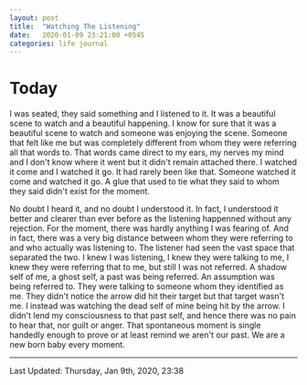 ```yaml
---
layout: post
title:  "Watching The Listening"
date:   2020-01-09 23:21:00 +0545
categories: life journal
---
```

# Today

I was seated, they said something and I listened to it. It was a beautiful scene to watch and a beautiful happening. I know for sure that it was a beautiful scene to watch and someone was enjoying the scene. Someone that felt like me but was completely different from whom they were referring all that words to. That words came direct to my ears, my nerves my mind and I don't know where it went but it didn't remain attached there. I watched it come and I watched it go. It had rarely been like that. Someone watched it come and watched it go. A glue that used to tie what they said to whom they said didn't exist for the moment.

No doubt I heard it, and no doubt I understood it. In fact, I understood it better and clearer than ever before as the listening happenned without any rejection. For the moment, there was hardly anything I was fearing of. And in fact, there was a very big distance between whom they were referring to and who actually was listening to. The listener had seen the vast space that separated the two. I knew I was listening, I knew they were talking to me, I knew they were referring that to me, but still I was not referred. A shadow self of me, a ghost self, a past was being referred. An assumption was being referred to. They were talking to someone whom they identified as me. They didn't notice the arrow did hit their target but that target wasn't me. I instead was watching the dead self of mine being hit by the arrow. I didn't lend my consciousness to that past self, and hence there was no pain to hear that, nor guilt or anger. That spontaneous moment is single handedly enough to prove or at least remind we aren't our past. We are a new born baby every moment.

----------
Last Updated: Thursday, Jan 9th, 2020, 23:38